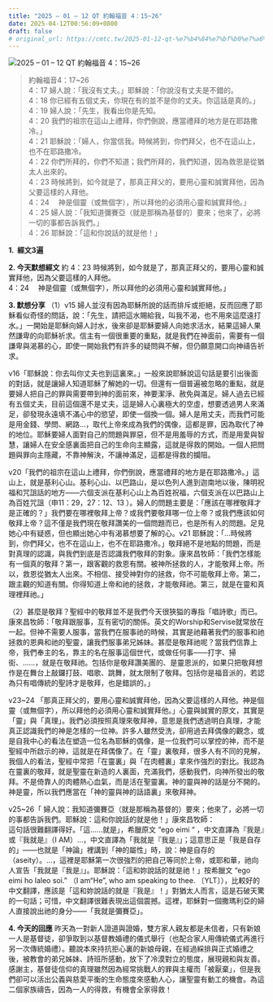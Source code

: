 ```yaml
---
title: "2025 – 01 – 12 QT 約翰福音 4：15~26"
date: 2025-04-12T00:56:09+0800
draft: false
# original_url: https://cmtc.tw/2025-01-12-qt-%e7%b4%84%e7%bf%b0%e7%a6%8f%e9%9f%b3-4%ef%bc%9a1526
---
```


![2025 – 01 – 12 QT 約翰福音 4：15\~26](/images/qt.jpg  "2025 – 01 – 12 QT 約翰福音 4：15\~26")

> 約翰福音4：17\~26  
> 4：17 婦人說：「我沒有丈夫。」耶穌說：「你說沒有丈夫是不錯的。  
> 4：18 你已經有五個丈夫，你現在有的並不是你的丈夫。你這話是真的。」  
> 4：19 婦人說：「先生，我看出你是先知。  
> 4：20 我們的祖宗在這山上禮拜，你們倒說，應當禮拜的地方是在耶路撒冷。」  
> 4：21 耶穌說：「婦人，你當信我。時候將到，你們拜父，也不在這山上，也不在耶路撒冷。  
> 4：22 你們所拜的，你們不知道；我們所拜的，我們知道，因為救恩是從猶太人出來的。  
> 4：23 時候將到，如今就是了，那真正拜父的，要用心靈和誠實拜他，因為父要這樣的人拜他。  
> 4：24 　神是個靈（或無個字），所以拜他的必須用心靈和誠實拜他。」  
> 4：25 婦人說：「我知道彌賽亞（就是那稱為基督的）要來；他來了，必將一切的事都告訴我們。」  
> 4：26 耶穌說：「這和你說話的就是他！」

**1.  經文3遍**

**2. 今天默想經文**
約 4：23 時候將到，如今就是了，那真正拜父的，要用心靈和誠實拜他，因為父要這樣的人拜他。  
4：24 　神是個靈（或無個字），所以拜他的必須用心靈和誠實拜他。」

**3. 默想分享**
（1）v15 婦人並沒有因為耶穌所說的話而排斥或拒絕，反而回應了耶穌看似奇怪的問話，說：「先生，請把這水賜給我，叫我不渴，也不用來這麼遠打水。」一開始是耶穌向婦人討水，後來卻是耶穌要婦人向她求活水，結果這婦人果然謙卑的向耶穌祈求。信主有一個很重要的重點，就是我們在神面前，需要有一個謙卑與渴慕的心，即使一開始我們有許多的疑問與不解，但仍願意開口向神禱告祈求。

v16「耶穌說：你去叫你丈夫也到這裏來。」一般來說耶穌說這句話是要引出後面的對話，就是讓婦人知道耶穌了解她的一切。但還有一個普遍被忽略的重點，就是要婦人把自己的罪與需要帶到神的面前來，神要潔淨、赦免與滿足。婦人過去已經有五個丈夫，目前這個還不是丈夫，這是婦人心裏極大的空虛，想要透過男人來滿足，卻發現永遠填不滿心中的慾望，即使一個換一個。婦人是用丈夫，而我們可能是用金錢、學問、網路…，取代上帝來成為我們的偶像，這都是罪，因為取代了神的地位。耶穌要婦人面對自己的問題與罪惡，但不是用羞辱的方式，而是用愛與智慧，讓婦人在安全感裏面把自己的生命向主顯露，這就是得救的開始。一個人把問題與罪向主隱藏，不靠神解決，不讓神滿足，這都是得救的攔阻。

v20「我們的祖宗在這山上禮拜，你們倒說，應當禮拜的地方是在耶路撒冷。」這山上，就是基利心山。基利心山、以巴路山，是以色列人進到迦南地以後，陳明祝福和咒詛話的地方——六個支派在基利心山上為百姓祝福，六個支派在以巴路山上為百姓咒詛（申11：29，27：12、13 ）。婦人的問題主要是：「應該在哪裡敬拜才是正確的？」我們要在哪裡敬拜上帝？或我們要敬拜哪一位上帝？或我們應該如何敬拜上帝？這不僅是我們現在敬拜讚美的一個問題而已，也是所有人的問題。足見她心中有疑惑，但也顯出她心中有渴慕想要了解的心。v21 耶穌說：「…時候將到，你們拜父，也不在這山上，也不在耶路撒冷。」敬拜絕不是地點的問題，而是對真理的認識，與我們到底是否認識我們敬拜的對象。康來昌牧師：「我們怎樣能有一個真的敬拜？第一，跟客觀的救恩有關。被神所拯救的人，才能敬拜上帝。所以，救恩從猶太人出來。不相信、接受神對你的拯救，你不可能敬拜上帝。第二，跟主觀的知道有關。你得知道上帝和祂的拯救，才能敬拜祂。第三，就是在靈和真理裡拜祂。」

（2）甚麼是敬拜？聖經中的敬拜並不是我們今天很狹獈的專指「唱詩歌」而已。康來昌牧師：「敬拜跟服事，互有密切的關係。英文的Worship和Servise就常放在一起。但神不需要人服事，當我們在服事祂的時候，其實是祂藉著我們的服事和祂拯救的恩典和祂的聖靈，讓我們服事弟兄姊妹。甚麼是敬拜祂呢？當我們信靠上帝，我們奉主的名，靠主的名在服事這個世代，或做任何事——打字、掃街、……，就是在敬拜祂。包括你是敬拜讚美團的、是靈恩派的，如果只把敬拜想作是在舞台上敲鑼打鼓、唱歌、跳舞，就太限制了敬拜。包括你是福音派的，若認為只有唱傳統的聖詩才是敬拜，也是錯誤的。」

v23\~24 「那真正拜父的，要用心靈和誠實拜他，因為父要這樣的人拜他。神是個靈（或無個字），所以拜他的必須用心靈和誠實拜他。」心靈與誠實的原文，其實是「靈」與「真理」。我們必須按照真理來敬拜神，意思是我們透過明白真理，才能真正認識我們的神是怎樣的一位神。許多人雖然受洗，卻用過去拜偶像的觀念，或是自我中心的看法在塑造一位名為耶穌的偶像，是一位我們可以掌控的神，而不是聖經中所啟示的神，這就是在拜偶像了。在「靈」裏敬拜，很多人有不同的見解，我個人的看法，聖經中常把「在靈裏」與「在肉體裏」拿來作強烈的對比。我認為在靈裏的敬拜，就是聖靈在新造的人裏面，充滿我們，感動我們，向神所發出的敬拜。不是倚靠人的肉體熱心血氣，而是活在聖靈裏。神的靈與神的話是分不開的。神是靈，所以我們應當在「神的靈與神的話語裏」來敬拜神。

v25\~26「 婦人說：我知道彌賽亞（就是那稱為基督的）要來；他來了，必將一切的事都告訴我們。耶穌說：這和你說話的就是他！」康來昌牧師：  
這句話很難翻譯得好。「這……就是」，希臘原文 “ego eimi “ ，中文直譯為『我是』或『我就是』（I AM）…，中文直譯為「我就是『我是』」；這意思正是「我是自存的」——也就是「神論」裡講到「神的屬性」時，說：神是自存的（aseity）。…，這裡是耶穌第一次很強烈的把自己等同於上帝，或耶和華，祂向人宣告「我就是『我是』」。耶穌說：「這和妳說話的就是祂！」按希臘文 “ego eimi ho laleo soi.” （I am“He”, who am speaking to thee. 〔YLT〕），比較好的中文翻譯，應該是「這和妳說話的就是『我是』！」對猶太人而言，這是石破天驚的一句話；可惜，中文翻譯很難表現出這個震撼。這裡，耶穌對一個撒瑪利亞的婦人直接說出祂的身分——「我就是彌賽亞」。

**4. 今天的回應**
昨天為一對新人證道與證婚，雙方家人親友都是未信者，只有新娘一人是基督徒，卻爭取到以基督教婚禮的儀式舉行（也配合家人用傳統儀式再進行另一次傳統婚禮）。聽說本來持抗拒心裏的新娘母親，在經過綵排與正式婚禮之後，被教會的弟兄姊妹、詩班所感動，放下了冷漠對立的態度，展現親和與友善。感謝主，基督徒信仰的真理雖然因為經常挑戰人的罪與主權而「被厭棄」，但是我們卻可以活出公義與慈愛平衡的生命態度來感動人心，讓聖靈有動工的機會。為這二個家族禱告，因為一人的得救，有機會全家得救！
